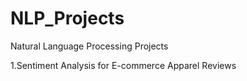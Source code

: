 # NLP_Projects
Natural Language Processing Projects

1.Sentiment Analysis for E-commerce Apparel Reviews